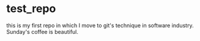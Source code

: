 # test_repo
this is my first repo in which I move to git's technique in software industry.
Sunday's coffee is beautiful.
